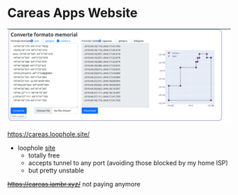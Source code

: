 # Careas Apps Website 

![alt text](https://github.com/eusoubrasileiro/careas_apps/blob/react/site.png)


https://careas.loophole.site/ 

- loophole [site](https://loophole.cloud/)
  - totally free
  - accepts tunnel to any port (avoiding those blocked by my home ISP)
  - but pretty unstable
  
~~https://careas.iambr.xyz/~~ not paying anymore
